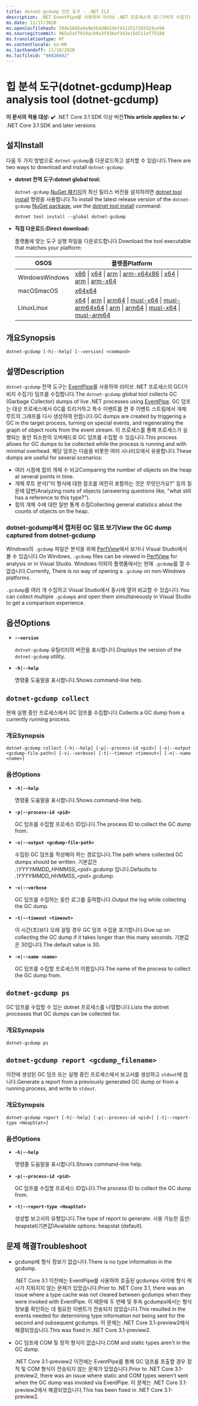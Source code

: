 ```yaml
---
title: dotnet-gcdump 진단 도구 - .NET CLI
description: .NET EventPipe를 사용하여 라이브 .NET 프로세스의 GC(가비지 수집기) 덤프를 수집하기 위해 dotnet-gcdump CLI 도구를 설치하고 사용하는 방법을 알아봅니다.
ms.date: 11/17/2020
ms.openlocfilehash: 59de1845ada9e5bdd0b24bf4312517283324ce94
ms.sourcegitcommit: 965a5af7918acb0a3fd3baf342e15d511ef75188
ms.translationtype: HT
ms.contentlocale: ko-KR
ms.lasthandoff: 11/18/2020
ms.locfileid: "94826042"
---
```

# <a name="heap-analysis-tool-dotnet-gcdump"></a><span data-ttu-id="2cf82-103">힙 분석 도구(dotnet-gcdump)</span><span class="sxs-lookup"><span data-stu-id="2cf82-103">Heap analysis tool (dotnet-gcdump)</span></span>

<span data-ttu-id="2cf82-104">**이 문서의 적용 대상:** ✔️ .NET Core 3.1 SDK 이상 버전</span><span class="sxs-lookup"><span data-stu-id="2cf82-104">**This article applies to:** ✔️ .NET Core 3.1 SDK and later versions</span></span>

## <a name="install"></a><span data-ttu-id="2cf82-105">설치</span><span class="sxs-lookup"><span data-stu-id="2cf82-105">Install</span></span>

<span data-ttu-id="2cf82-106">다음 두 가지 방법으로 `dotnet-gcdump`를 다운로드하고 설치할 수 있습니다.</span><span class="sxs-lookup"><span data-stu-id="2cf82-106">There are two ways to download and install `dotnet-gcdump`:</span></span>

- <span data-ttu-id="2cf82-107">**dotnet 전역 도구:**</span><span class="sxs-lookup"><span data-stu-id="2cf82-107">**dotnet global tool:**</span></span>

  <span data-ttu-id="2cf82-108">`dotnet-gcdump` [NuGet 패키지](https://www.nuget.org/packages/dotnet-gcdump)의 최신 릴리스 버전을 설치하려면 [dotnet tool install](../tools/dotnet-tool-install.md) 명령을 사용합니다.</span><span class="sxs-lookup"><span data-stu-id="2cf82-108">To install the latest release version of the `dotnet-gcdump` [NuGet package](https://www.nuget.org/packages/dotnet-gcdump), use the [dotnet tool install](../tools/dotnet-tool-install.md) command:</span></span>

  ```dotnetcli
  dotnet tool install --global dotnet-gcdump
  ```

- <span data-ttu-id="2cf82-109">**직접 다운로드:**</span><span class="sxs-lookup"><span data-stu-id="2cf82-109">**Direct download:**</span></span>

  <span data-ttu-id="2cf82-110">플랫폼에 맞는 도구 실행 파일을 다운로드합니다.</span><span class="sxs-lookup"><span data-stu-id="2cf82-110">Download the tool executable that matches your platform:</span></span>

  | <span data-ttu-id="2cf82-111">OS</span><span class="sxs-lookup"><span data-stu-id="2cf82-111">OS</span></span>  | <span data-ttu-id="2cf82-112">플랫폼</span><span class="sxs-lookup"><span data-stu-id="2cf82-112">Platform</span></span> |
  | --- | -------- |
  | <span data-ttu-id="2cf82-113">Windows</span><span class="sxs-lookup"><span data-stu-id="2cf82-113">Windows</span></span> | <span data-ttu-id="2cf82-114">[x86](https://aka.ms/dotnet-gcdump/win-x86) \| [x64](https://aka.ms/dotnet-gcdump/win-x64) \| [arm](https://aka.ms/dotnet-gcdump/win-arm) \| [arm-x64](https://aka.ms/dotnet-gcdump/win-arm64)</span><span class="sxs-lookup"><span data-stu-id="2cf82-114">[x86](https://aka.ms/dotnet-gcdump/win-x86) \| [x64](https://aka.ms/dotnet-gcdump/win-x64) \| [arm](https://aka.ms/dotnet-gcdump/win-arm) \| [arm-x64](https://aka.ms/dotnet-gcdump/win-arm64)</span></span> |
  | <span data-ttu-id="2cf82-115">macOS</span><span class="sxs-lookup"><span data-stu-id="2cf82-115">macOS</span></span>   | [<span data-ttu-id="2cf82-116">x64</span><span class="sxs-lookup"><span data-stu-id="2cf82-116">x64</span></span>](https://aka.ms/dotnet-gcdump/osx-x64) |
  | <span data-ttu-id="2cf82-117">Linux</span><span class="sxs-lookup"><span data-stu-id="2cf82-117">Linux</span></span>   | <span data-ttu-id="2cf82-118">[x64](https://aka.ms/dotnet-gcdump/linux-x64) \| [arm](https://aka.ms/dotnet-gcdump/linux-arm) \| [arm64](https://aka.ms/dotnet-gcdump/linux-arm64) \| [musl-x64](https://aka.ms/dotnet-gcdump/linux-musl-x64) \| [musl-arm64](https://aka.ms/dotnet-gcdump/linux-musl-arm64)</span><span class="sxs-lookup"><span data-stu-id="2cf82-118">[x64](https://aka.ms/dotnet-gcdump/linux-x64) \| [arm](https://aka.ms/dotnet-gcdump/linux-arm) \| [arm64](https://aka.ms/dotnet-gcdump/linux-arm64) \| [musl-x64](https://aka.ms/dotnet-gcdump/linux-musl-x64) \| [musl-arm64](https://aka.ms/dotnet-gcdump/linux-musl-arm64)</span></span> |

## <a name="synopsis"></a><span data-ttu-id="2cf82-119">개요</span><span class="sxs-lookup"><span data-stu-id="2cf82-119">Synopsis</span></span>

```console
dotnet-gcdump [-h|--help] [--version] <command>
```

## <a name="description"></a><span data-ttu-id="2cf82-120">설명</span><span class="sxs-lookup"><span data-stu-id="2cf82-120">Description</span></span>

<span data-ttu-id="2cf82-121">`dotnet-gcdump` 전역 도구는 [EventPipe](./eventpipe.md)를 사용하여 라이브 .NET 프로세스의 GC(가비지 수집기) 덤프를 수집합니다.</span><span class="sxs-lookup"><span data-stu-id="2cf82-121">The `dotnet-gcdump` global tool collects GC (Garbage Collector) dumps of live .NET processes using [EventPipe](./eventpipe.md).</span></span> <span data-ttu-id="2cf82-122">GC 덤프는 대상 프로세스에서 GC를 트리거하고 특수 이벤트를 켠 후 이벤트 스트림에서 개체 루트의 그래프를 다시 생성하여 만듭니다.</span><span class="sxs-lookup"><span data-stu-id="2cf82-122">GC dumps are created by triggering a GC in the target process, turning on special events, and regenerating the graph of object roots from the event stream.</span></span> <span data-ttu-id="2cf82-123">이 프로세스를 통해 프로세스가 실행되는 동안 최소한의 오버헤드로 GC 덤프를 수집할 수 있습니다.</span><span class="sxs-lookup"><span data-stu-id="2cf82-123">This process allows for GC dumps to be collected while the process is running and with minimal overhead.</span></span> <span data-ttu-id="2cf82-124">해당 덤프는 다음을 비롯한 여러 시나리오에서 유용합니다.</span><span class="sxs-lookup"><span data-stu-id="2cf82-124">These dumps are useful for several scenarios:</span></span>

- <span data-ttu-id="2cf82-125">여러 시점에 힙의 개체 수 비교</span><span class="sxs-lookup"><span data-stu-id="2cf82-125">Comparing the number of objects on the heap at several points in time.</span></span>
- <span data-ttu-id="2cf82-126">개체 루트 분석(“이 형식에 대한 참조를 여전히 포함하는 것은 무엇인가요?” 등의 질문에 답변)</span><span class="sxs-lookup"><span data-stu-id="2cf82-126">Analyzing roots of objects (answering questions like, "what still has a reference to this type?").</span></span>
- <span data-ttu-id="2cf82-127">힙의 개체 수에 대한 일반 통계 수집</span><span class="sxs-lookup"><span data-stu-id="2cf82-127">Collecting general statistics about the counts of objects on the heap.</span></span>

### <a name="view-the-gc-dump-captured-from-dotnet-gcdump"></a><span data-ttu-id="2cf82-128">dotnet-gcdump에서 캡처된 GC 덤프 보기</span><span class="sxs-lookup"><span data-stu-id="2cf82-128">View the GC dump captured from dotnet-gcdump</span></span>

<span data-ttu-id="2cf82-129">Windows의 `.gcdump` 파일은 분석을 위해 [PerfView](https://github.com/microsoft/perfview)에서 보거나 Visual Studio에서 볼 수 있습니다.</span><span class="sxs-lookup"><span data-stu-id="2cf82-129">On Windows, `.gcdump` files can be viewed in [PerfView](https://github.com/microsoft/perfview) for analysis or in Visual Studio.</span></span> <span data-ttu-id="2cf82-130">Windows 이외의 플랫폼에서는 현재 `.gcdump`를 열 수 없습니다.</span><span class="sxs-lookup"><span data-stu-id="2cf82-130">Currently, There is no way of opening a `.gcdump` on non-Windows platforms.</span></span>

<span data-ttu-id="2cf82-131">`.gcdump`를 여러 개 수집하고 Visual Studio에서 동시에 열어 비교할 수 있습니다.</span><span class="sxs-lookup"><span data-stu-id="2cf82-131">You can collect multiple `.gcdump`s and open them simultaneously in Visual Studio to get a comparison experience.</span></span>

## <a name="options"></a><span data-ttu-id="2cf82-132">옵션</span><span class="sxs-lookup"><span data-stu-id="2cf82-132">Options</span></span>

- **`--version`**

  <span data-ttu-id="2cf82-133">`dotnet-gcdump` 유틸리티의 버전을 표시합니다.</span><span class="sxs-lookup"><span data-stu-id="2cf82-133">Displays the version of the `dotnet-gcdump` utility.</span></span>

- **`-h|--help`**

  <span data-ttu-id="2cf82-134">명령줄 도움말을 표시합니다.</span><span class="sxs-lookup"><span data-stu-id="2cf82-134">Shows command-line help.</span></span>

## `dotnet-gcdump collect`

<span data-ttu-id="2cf82-135">현재 실행 중인 프로세스에서 GC 덤프를 수집합니다.</span><span class="sxs-lookup"><span data-stu-id="2cf82-135">Collects a GC dump from a currently running process.</span></span>

### <a name="synopsis"></a><span data-ttu-id="2cf82-136">개요</span><span class="sxs-lookup"><span data-stu-id="2cf82-136">Synopsis</span></span>

```console
dotnet-gcdump collect [-h|--help] [-p|--process-id <pid>] [-o|--output <gcdump-file-path>] [-v|--verbose] [-t|--timeout <timeout>] [-n|--name <name>]
```

### <a name="options"></a><span data-ttu-id="2cf82-137">옵션</span><span class="sxs-lookup"><span data-stu-id="2cf82-137">Options</span></span>

- **`-h|--help`**

  <span data-ttu-id="2cf82-138">명령줄 도움말을 표시합니다.</span><span class="sxs-lookup"><span data-stu-id="2cf82-138">Shows command-line help.</span></span>

- **`-p|--process-id <pid>`**

  <span data-ttu-id="2cf82-139">GC 덤프를 수집할 프로세스 ID입니다.</span><span class="sxs-lookup"><span data-stu-id="2cf82-139">The process ID to collect the GC dump from.</span></span>

- **`-o|--output <gcdump-file-path>`**

  <span data-ttu-id="2cf82-140">수집된 GC 덤프를 작성해야 하는 경로입니다.</span><span class="sxs-lookup"><span data-stu-id="2cf82-140">The path where collected GC dumps should be written.</span></span> <span data-ttu-id="2cf82-141">기본값은 *.\\YYYYMMDD\_HHMMSS\_\<pid>.gcdump* 입니다.</span><span class="sxs-lookup"><span data-stu-id="2cf82-141">Defaults to *.\\YYYYMMDD\_HHMMSS\_\<pid>.gcdump*.</span></span>

- **`-v|--verbose`**

  <span data-ttu-id="2cf82-142">GC 덤프를 수집하는 동안 로그를 출력합니다.</span><span class="sxs-lookup"><span data-stu-id="2cf82-142">Output the log while collecting the GC dump.</span></span>

- **`-t|--timeout <timeout>`**

  <span data-ttu-id="2cf82-143">이 시간(초)보다 오래 걸릴 경우 GC 덤프 수집을 포기합니다.</span><span class="sxs-lookup"><span data-stu-id="2cf82-143">Give up on collecting the GC dump if it takes longer than this many seconds.</span></span> <span data-ttu-id="2cf82-144">기본값은 30입니다.</span><span class="sxs-lookup"><span data-stu-id="2cf82-144">The default value is 30.</span></span>

- **`-n|--name <name>`**

  <span data-ttu-id="2cf82-145">GC 덤프를 수집할 프로세스의 이름입니다.</span><span class="sxs-lookup"><span data-stu-id="2cf82-145">The name of the process to collect the GC dump from.</span></span>

## `dotnet-gcdump ps`

<span data-ttu-id="2cf82-146">GC 덤프를 수집할 수 있는 dotnet 프로세스를 나열합니다.</span><span class="sxs-lookup"><span data-stu-id="2cf82-146">Lists the dotnet processes that GC dumps can be collected for.</span></span>

### <a name="synopsis"></a><span data-ttu-id="2cf82-147">개요</span><span class="sxs-lookup"><span data-stu-id="2cf82-147">Synopsis</span></span>

```console
dotnet-gcdump ps
```

## `dotnet-gcdump report <gcdump_filename>`

<span data-ttu-id="2cf82-148">이전에 생성된 GC 덤프 또는 실행 중인 프로세스에서 보고서를 생성하고 `stdout`에 씁니다.</span><span class="sxs-lookup"><span data-stu-id="2cf82-148">Generate a report from a previously generated GC dump or from a running process, and write to `stdout`.</span></span>

### <a name="synopsis"></a><span data-ttu-id="2cf82-149">개요</span><span class="sxs-lookup"><span data-stu-id="2cf82-149">Synopsis</span></span>

```console
dotnet-gcdump report [-h|--help] [-p|--process-id <pid>] [-t|--report-type <HeapStat>]
```

### <a name="options"></a><span data-ttu-id="2cf82-150">옵션</span><span class="sxs-lookup"><span data-stu-id="2cf82-150">Options</span></span>

- **`-h|--help`**

  <span data-ttu-id="2cf82-151">명령줄 도움말을 표시합니다.</span><span class="sxs-lookup"><span data-stu-id="2cf82-151">Shows command-line help.</span></span>

- **`-p|--process-id <pid>`**

  <span data-ttu-id="2cf82-152">GC 덤프를 수집할 프로세스 ID입니다.</span><span class="sxs-lookup"><span data-stu-id="2cf82-152">The process ID to collect the GC dump from.</span></span>

- **`-t|--report-type <HeapStat>`**

  <span data-ttu-id="2cf82-153">생성할 보고서의 유형입니다.</span><span class="sxs-lookup"><span data-stu-id="2cf82-153">The type of report to generate.</span></span> <span data-ttu-id="2cf82-154">사용 가능한 옵션: heapstat(기본값)</span><span class="sxs-lookup"><span data-stu-id="2cf82-154">Available options: heapstat (default).</span></span>

## <a name="troubleshoot"></a><span data-ttu-id="2cf82-155">문제 해결</span><span class="sxs-lookup"><span data-stu-id="2cf82-155">Troubleshoot</span></span>

- <span data-ttu-id="2cf82-156">gcdump에 형식 정보가 없습니다.</span><span class="sxs-lookup"><span data-stu-id="2cf82-156">There is no type information in the gcdump.</span></span>

   <span data-ttu-id="2cf82-157">.NET Core 3.1 이전에는 EventPipe를 사용하여 호출된 gcdumps 사이에 형식 캐시가 지워지지 않는 문제가 있었습니다.</span><span class="sxs-lookup"><span data-stu-id="2cf82-157">Prior to .NET Core 3.1, there was an issue where a type cache was not cleared between gcdumps when they were invoked with EventPipe.</span></span> <span data-ttu-id="2cf82-158">이 때문에 두 번째 및 후속 gcdumps에서는 형식 정보를 확인하는 데 필요한 이벤트가 전송되지 않았습니다.</span><span class="sxs-lookup"><span data-stu-id="2cf82-158">This resulted in the events needed for determining type information not being sent for the second and subsequent gcdumps.</span></span> <span data-ttu-id="2cf82-159">이 문제는 .NET Core 3.1-preview2에서 해결되었습니다.</span><span class="sxs-lookup"><span data-stu-id="2cf82-159">This was fixed in .NET Core 3.1-preview2.</span></span>

- <span data-ttu-id="2cf82-160">GC 덤프에 COM 및 정적 형식이 없습니다.</span><span class="sxs-lookup"><span data-stu-id="2cf82-160">COM and static types aren't in the GC dump.</span></span>

   <span data-ttu-id="2cf82-161">.NET Core 3.1-preview2 이전에는 EventPipe를 통해 GC 덤프를 호출할 경우 정적 및 COM 형식이 전송되지 않는 문제가 있었습니다.</span><span class="sxs-lookup"><span data-stu-id="2cf82-161">Prior to .NET Core 3.1-preview2, there was an issue where static and COM types weren't sent when the GC dump was invoked via EventPipe.</span></span> <span data-ttu-id="2cf82-162">이 문제는 .NET Core 3.1-preview2에서 해결되었습니다.</span><span class="sxs-lookup"><span data-stu-id="2cf82-162">This has been fixed in .NET Core 3.1-preview2.</span></span>
